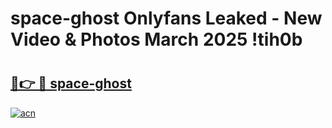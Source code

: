 # space-ghost Onlyfans Leaked - New Video & Photos March 2025 !tih0b

# <h2><a href="https://vxpoko.iuczelnia.edu.pl?title=space-ghost&ref=tih0b">🔗👉 🔴 space-ghost</a></h2>

[![acn](https://github.com/user-attachments/assets/0f9c940e-d8b0-45ae-aac7-cd30a18b3e1c)](https://vxpoko.iuczelnia.edu.pl?title=space-ghost&ref=tih0b)

